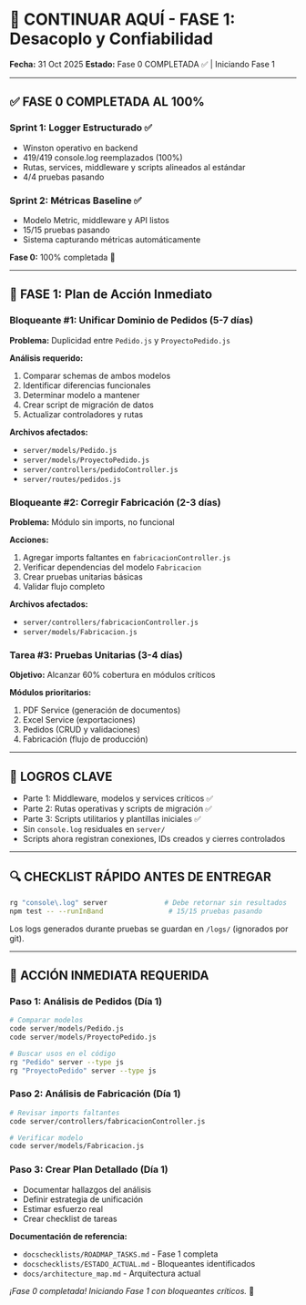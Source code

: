 # 🚀 CONTINUAR AQUÍ - FASE 1: Desacoplo y Confiabilidad

**Fecha:** 31 Oct 2025
**Estado:** Fase 0 COMPLETADA ✅ | Iniciando Fase 1

---

## ✅ FASE 0 COMPLETADA AL 100%

### Sprint 1: Logger Estructurado ✅
- Winston operativo en backend
- 419/419 console.log reemplazados (100%)
- Rutas, services, middleware y scripts alineados al estándar
- 4/4 pruebas pasando

### Sprint 2: Métricas Baseline ✅
- Modelo Metric, middleware y API listos
- 15/15 pruebas pasando
- Sistema capturando métricas automáticamente

**Fase 0:** 100% completada 🎉

---

## 🎯 FASE 1: Plan de Acción Inmediato

### Bloqueante #1: Unificar Dominio de Pedidos (5-7 días)
**Problema:** Duplicidad entre `Pedido.js` y `ProyectoPedido.js`

**Análisis requerido:**
1. Comparar schemas de ambos modelos
2. Identificar diferencias funcionales
3. Determinar modelo a mantener
4. Crear script de migración de datos
5. Actualizar controladores y rutas

**Archivos afectados:**
- `server/models/Pedido.js`
- `server/models/ProyectoPedido.js`
- `server/controllers/pedidoController.js`
- `server/routes/pedidos.js`

### Bloqueante #2: Corregir Fabricación (2-3 días)
**Problema:** Módulo sin imports, no funcional

**Acciones:**
1. Agregar imports faltantes en `fabricacionController.js`
2. Verificar dependencias del modelo `Fabricacion`
3. Crear pruebas unitarias básicas
4. Validar flujo completo

**Archivos afectados:**
- `server/controllers/fabricacionController.js`
- `server/models/Fabricacion.js`

### Tarea #3: Pruebas Unitarias (3-4 días)
**Objetivo:** Alcanzar 60% cobertura en módulos críticos

**Módulos prioritarios:**
1. PDF Service (generación de documentos)
2. Excel Service (exportaciones)
3. Pedidos (CRUD y validaciones)
4. Fabricación (flujo de producción)

---

## 🧾 LOGROS CLAVE

- Parte 1: Middleware, modelos y services críticos ✅
- Parte 2: Rutas operativas y scripts de migración ✅
- Parte 3: Scripts utilitarios y plantillas iniciales ✅
- Sin `console.log` residuales en `server/`
- Scripts ahora registran conexiones, IDs creados y cierres controlados

---

## 🔍 CHECKLIST RÁPIDO ANTES DE ENTREGAR

```bash
rg "console\.log" server              # Debe retornar sin resultados
npm test -- --runInBand                # 15/15 pruebas pasando
```

Los logs generados durante pruebas se guardan en `/logs/` (ignorados por git).

---

## 📌 ACCIÓN INMEDIATA REQUERIDA

### Paso 1: Análisis de Pedidos (Día 1)
```bash
# Comparar modelos
code server/models/Pedido.js
code server/models/ProyectoPedido.js

# Buscar usos en el código
rg "Pedido" server --type js
rg "ProyectoPedido" server --type js
```

### Paso 2: Análisis de Fabricación (Día 1)
```bash
# Revisar imports faltantes
code server/controllers/fabricacionController.js

# Verificar modelo
code server/models/Fabricacion.js
```

### Paso 3: Crear Plan Detallado (Día 1)
- Documentar hallazgos del análisis
- Definir estrategia de unificación
- Estimar esfuerzo real
- Crear checklist de tareas

**Documentación de referencia:**
- `docschecklists/ROADMAP_TASKS.md` - Fase 1 completa
- `docschecklists/ESTADO_ACTUAL.md` - Bloqueantes identificados
- `docs/architecture_map.md` - Arquitectura actual

_¡Fase 0 completada! Iniciando Fase 1 con bloqueantes críticos._ 🚀
